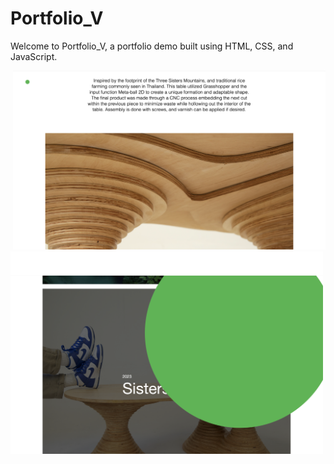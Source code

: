 # Portfolio_V

Welcome to Portfolio_V, a portfolio demo built using HTML, CSS, and JavaScript.

<img width="500" alt="" src="images/DemoPic1.png">

<img width="500" alt="" src="images/DemoPic2.png">

<img width="500" alt="" src="images/DemoPic3.png">